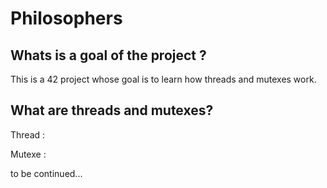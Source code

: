 # Philosophers

## Whats is a goal of the project ?
This is a 42 project whose goal is to learn how threads and mutexes work.

## What are threads and mutexes?

Thread :

Mutexe :


to be continued...
